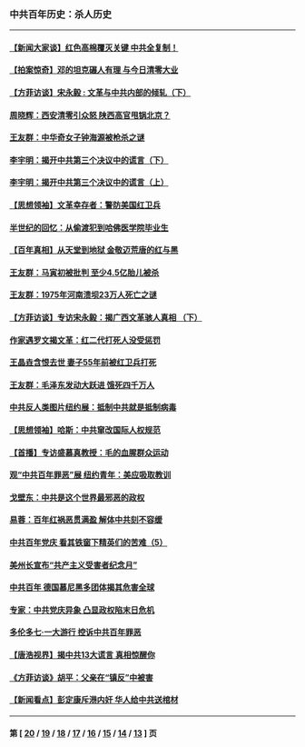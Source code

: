 ### 中共百年历史：杀人历史
---
#### [【新闻大家谈】红色高棉覆灭关键 中共全复制！](../../pages/nf1176106/n13850222.md?10310430) 
#### [【拍案惊奇】邓的坦克碾人有理 与今日清零大业](../../pages/nf1176106/n13729574.md?10310430) 
#### [【方菲访谈】宋永毅 : 文革与中共内部的倾轧（下）](../../pages/nf1176106/n13486836.md?10310430) 
#### [周晓辉：西安清零引众怒 陕西高官甩锅北京？](../../pages/nf1176106/n13484627.md?10310430) 
#### [王友群：中华奇女子钟海源被枪杀之谜](../../pages/nf1176106/n13430555.md?10310430) 
#### [李宇明：揭开中共第三个决议中的谎言（下）](../../pages/nf1176106/n13389389.md?10310430) 
#### [李宇明：揭开中共第三个决议中的谎言（上）](../../pages/nf1176106/n13388697.md?10310430) 
#### [【思想领袖】文革幸存者：警防美国红卫兵](../../pages/nf1176106/n13339289.md?10310430) 
#### [半世纪的回忆：从偷渡犯到哈佛医学院毕业生](../../pages/nf1176106/n13345328.md?10310430) 
#### [【百年真相】从天堂到地狱 金敬迈荒唐的红与黑](../../pages/nf1176106/n13336995.md?10310430) 
#### [王友群：马寅初被批判 至少4.5亿胎儿被杀](../../pages/nf1176106/n13260313.md?10310430) 
#### [王友群：1975年河南溃坝23万人死亡之谜](../../pages/nf1176106/n13231576.md?10310430) 
#### [【方菲访谈】专访宋永毅：揭广西文革骇人真相 （下）](../../pages/nf1176106/n13209074.md?10310430) 
#### [作家遇罗文揭文革：红二代打死人没受惩罚](../../pages/nf1176106/n13205254.md?10310430) 
#### [王晶垚含恨去世 妻子55年前被红卫兵打死](../../pages/nf1176106/n13203590.md?10310430) 
#### [王友群：毛泽东发动大跃进 饿死四千万人](../../pages/nf1176106/n13177158.md?10310430) 
#### [中共反人类图片纽约展：抵制中共就是抵制病毒](../../pages/nf1176106/n13115371.md?10310430) 
#### [【思想领袖】哈斯：中共窜改国际人权规范](../../pages/nf1176106/n13053647.md?10310430) 
#### [【首播】专访盛慕真教授：毛的血腥群众运动](../../pages/nf1176106/n13091782.md?10310430) 
#### [观“中共百年罪恶”展 纽约青年：美应吸取教训](../../pages/nf1176106/n13085246.md?10310430) 
#### [戈壁东：中共是这个世界最邪恶的政权](../../pages/nf1176106/n13085641.md?10310430) 
#### [易蓉：百年红祸恶贯满盈 解体中共刻不容缓](../../pages/nf1176106/n13084455.md?10310430) 
#### [中共百年党庆 看其铁窗下精英们的苦难（5）](../../pages/nf1176106/n13076766.md?10310430) 
#### [美州长宣布“共产主义受害者纪念月”](../../pages/nf1176106/n13074024.md?10310430) 
#### [中共百年 德国慕尼黑多团体揭其危害全球](../../pages/nf1176106/n13068873.md?10310430) 
#### [专家：中共党庆异象 凸显政权陷末日危机](../../pages/nf1176106/n13067084.md?10310430) 
#### [多伦多七·一大游行 控诉中共百年罪恶](../../pages/nf1176106/n13062043.md?10310430) 
#### [【唐浩视界】揭中共13大谎言 真相惊醒你](../../pages/nf1176106/n13065208.md?10310430) 
#### [《方菲访谈》胡平：父亲在“镇反”中被害](../../pages/nf1176106/n13064114.md?10310430) 
#### [【新闻看点】彭定康斥港内奸 华人给中共送棺材](../../pages/nf1176106/n13064230.md?10310430) 

---
#### 第 [ [20](./20.md?10310430) / [19](./19.md?10310430) / [18](./18.md?10310430) / [17](./17.md?10310430) / [16](./16.md?10310430) / [15](./15.md?10310430) / [14](./14.md?10310430) / [13](./13.md?10310430) ] 页
